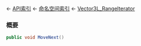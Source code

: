 ← [API索引](Api-Index) ← [命名空间索引](Namespace-Index) ← [Vector3L_RangeIterator](VRageMath.Vector3L_RangeIterator)

### 概要

```csharp
public void MoveNext()
```

